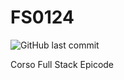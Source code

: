 # FS0124
![GitHub last commit](https://img.shields.io/github/last-commit/GabScognamiglio/FS0124?color=red)

Corso Full Stack Epicode
